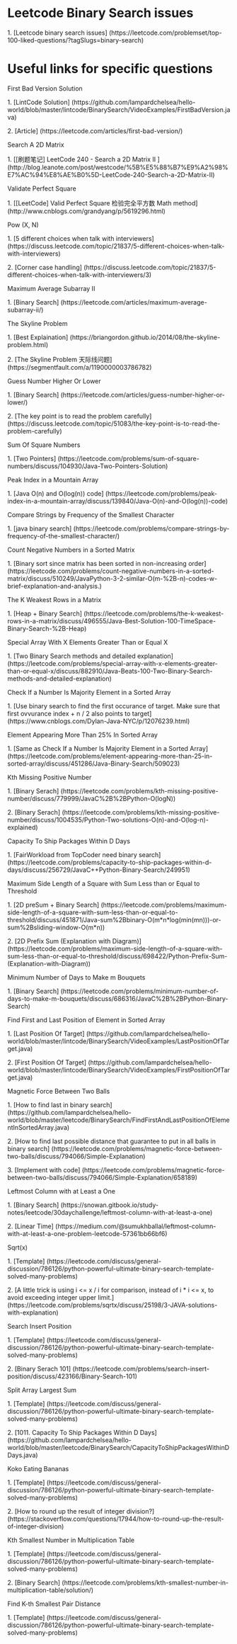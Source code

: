 # Leetcode Binary Search issues
<p>1. [Leetcode binary search issues] (https://leetcode.com/problemset/top-100-liked-questions/?tagSlugs=binary-search)

# Useful links for specific questions
<p>First Bad Version Solution
<p>1. [LintCode Solution] (https://github.com/lampardchelsea/hello-world/blob/master/lintcode/BinarySearch/VideoExamples/FirstBadVersion.java)
<p>2. [Article] (https://leetcode.com/articles/first-bad-version/)

<p>Search A 2D Matrix
<p>1. [[刷题笔记] LeetCode 240 - Search a 2D Matrix II ] (http://blog.leanote.com/post/westcode/%5B%E5%88%B7%E9%A2%98%E7%AC%94%E8%AE%B0%5D-LeetCode-240-Search-a-2D-Matrix-II)

<p>Validate Perfect Square
<P>1. [[LeetCode] Valid Perfect Square 检验完全平方数 Math method] (http://www.cnblogs.com/grandyang/p/5619296.html)

<p>Pow (X, N)
<p>1. [5 different choices when talk with interviewers] (https://discuss.leetcode.com/topic/21837/5-different-choices-when-talk-with-interviewers)
<p>2. [Corner case handling] (https://discuss.leetcode.com/topic/21837/5-different-choices-when-talk-with-interviewers/3)

<p>Maximum Average Subarray II
<p>1. [Binary Search] (https://leetcode.com/articles/maximum-average-subarray-ii/)

<p>The Skyline Problem
<p>1. [Best Explaination] (https://briangordon.github.io/2014/08/the-skyline-problem.html)
<p>2. [The Skyline Problem 天际线问题] (https://segmentfault.com/a/1190000003786782)

<p>Guess Number Higher Or Lower
<p>1. [Binary Search] (https://leetcode.com/articles/guess-number-higher-or-lower/)
<p>2. [The key point is to read the problem carefully] (https://discuss.leetcode.com/topic/51083/the-key-point-is-to-read-the-problem-carefully)

<p>Sum Of Square Numbers
<p>1. [Two Pointers] (https://leetcode.com/problems/sum-of-square-numbers/discuss/104930/Java-Two-Pointers-Solution)

<p>Peak Index in a Mountain Array
<p>1. [Java O(n) and O(log(n)) code] (https://leetcode.com/problems/peak-index-in-a-mountain-array/discuss/139840/Java-O(n)-and-O(log(n))-code)
  
<p>Compare Strings by Frequency of the Smallest Character
<p>1. [java binary search] (https://leetcode.com/problems/compare-strings-by-frequency-of-the-smallest-character/)

<p>Count Negative Numbers in a Sorted Matrix
<p>1. [Binary sort since matrix has been sorted in non-increasing order] (https://leetcode.com/problems/count-negative-numbers-in-a-sorted-matrix/discuss/510249/JavaPython-3-2-similar-O(m-%2B-n)-codes-w-brief-explanation-and-analysis.)

<p>The K Weakest Rows in a Matrix
<p>1. [Heap + Binary Search] (https://leetcode.com/problems/the-k-weakest-rows-in-a-matrix/discuss/496555/Java-Best-Solution-100-TimeSpace-Binary-Search-%2B-Heap)

<p>Special Array With X Elements Greater Than or Equal X
<p>1. [Two Binary Search methods and detailed explanation] (https://leetcode.com/problems/special-array-with-x-elements-greater-than-or-equal-x/discuss/882910/Java-Beats-100-Two-Binary-Search-methods-and-detailed-explanation)

<p>Check If a Number Is Majority Element in a Sorted Array
<p>1. [Use binary search to find the first occurance of target. Make sure that first ovvurance index + n / 2 also points to target] (https://www.cnblogs.com/Dylan-Java-NYC/p/12076239.html)

<p>Element Appearing More Than 25% In Sorted Array
<p>1. [Same as Check If a Number Is Majority Element in a Sorted Array] (https://leetcode.com/problems/element-appearing-more-than-25-in-sorted-array/discuss/451286/Java-Binary-Search/509023)

<p>Kth Missing Positive Number
<p>1. [Binary Serach] (https://leetcode.com/problems/kth-missing-positive-number/discuss/779999/JavaC%2B%2BPython-O(logN))
<p>2. [Binary Serach] (https://leetcode.com/problems/kth-missing-positive-number/discuss/1004535/Python-Two-solutions-O(n)-and-O(log-n)-explained)

<p>Capacity To Ship Packages Within D Days
<p>1. [FairWorkload from TopCoder need binary search] (https://leetcode.com/problems/capacity-to-ship-packages-within-d-days/discuss/256729/JavaC++Python-Binary-Search/249951)

<p>Maximum Side Length of a Square with Sum Less than or Equal to Threshold
<p>1. [2D preSum + Binary Search] (https://leetcode.com/problems/maximum-side-length-of-a-square-with-sum-less-than-or-equal-to-threshold/discuss/451871/Java-sum%2Bbinary-O(m*n*log(min(mn)))-or-sum%2Bsliding-window-O(m*n))
<p>2. [2D Prefix Sum (Explanation with Diagram)] (https://leetcode.com/problems/maximum-side-length-of-a-square-with-sum-less-than-or-equal-to-threshold/discuss/698422/Python-Prefix-Sum-(Explanation-with-Diagram))

<p>Minimum Number of Days to Make m Bouquets
<p>1. [Binary Search] (https://leetcode.com/problems/minimum-number-of-days-to-make-m-bouquets/discuss/686316/JavaC%2B%2BPython-Binary-Search)

<p>Find First and Last Position of Element in Sorted Array
<p>1. [Last Position Of Target] (https://github.com/lampardchelsea/hello-world/blob/master/lintcode/BinarySearch/VideoExamples/LastPositionOfTarget.java)
<p>2. [First Position Of Target] (https://github.com/lampardchelsea/hello-world/blob/master/lintcode/BinarySearch/VideoExamples/FirstPositionOfTarget.java)

<p>Magnetic Force Between Two Balls
<p>1. [How to find last in binary search] (https://github.com/lampardchelsea/hello-world/blob/master/leetcode/BinarySearch/FindFirstAndLastPositionOfElementInSortedArray.java)
<p>2. [How to find last possible distance that guarantee to put in all balls in binary search] (https://leetcode.com/problems/magnetic-force-between-two-balls/discuss/794066/Simple-Explanation)
<p>3. [Implement with code] (https://leetcode.com/problems/magnetic-force-between-two-balls/discuss/794066/Simple-Explanation/658189)  

<p>Leftmost Column with at Least a One
<p>1. [Binary Search] (https://snowan.gitbook.io/study-notes/leetcode/30daychallenge/leftmost-column-with-at-least-a-one)
<p>2. [Linear Time] (https://medium.com/@sumukhballal/leftmost-column-with-at-least-a-one-problem-leetcode-57361bb66bf6)

<p>Sqrt(x)
<p>1. [Template] (https://leetcode.com/discuss/general-discussion/786126/python-powerful-ultimate-binary-search-template-solved-many-problems)
<p>2. [A little trick is using i <= x / i for comparison, instead of i * i <= x, to avoid exceeding integer upper limit.] (https://leetcode.com/problems/sqrtx/discuss/25198/3-JAVA-solutions-with-explanation)
  
<p>Search Insert Position
<p>1. [Template] (https://leetcode.com/discuss/general-discussion/786126/python-powerful-ultimate-binary-search-template-solved-many-problems)
<p>2. [Binary Serach 101] (https://leetcode.com/problems/search-insert-position/discuss/423166/Binary-Search-101)

<p>Split Array Largest Sum
<p>1. [Template] (https://leetcode.com/discuss/general-discussion/786126/python-powerful-ultimate-binary-search-template-solved-many-problems)
<p>2. [1011. Capacity To Ship Packages Within D Days] (https://github.com/lampardchelsea/hello-world/blob/master/leetcode/BinarySearch/CapacityToShipPackagesWithinDDays.java)

<p>Koko Eating Bananas
<p>1. [Template] (https://leetcode.com/discuss/general-discussion/786126/python-powerful-ultimate-binary-search-template-solved-many-problems)
<p>2. [How to round up the result of integer division?] (https://stackoverflow.com/questions/17944/how-to-round-up-the-result-of-integer-division)

<p>Kth Smallest Number in Multiplication Table
<p>1. [Template] (https://leetcode.com/discuss/general-discussion/786126/python-powerful-ultimate-binary-search-template-solved-many-problems)
<p>2. [Binary Search] (https://leetcode.com/problems/kth-smallest-number-in-multiplication-table/solution/)

<p>Find K-th Smallest Pair Distance
<p>1. [Template] (https://leetcode.com/discuss/general-discussion/786126/python-powerful-ultimate-binary-search-template-solved-many-problems)
